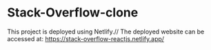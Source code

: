 # Stack-Overflow-clone
This project is deployed using Netlify.//
The deployed website can be accessed at:
https://stack-overflow-reactjs.netlify.app/
